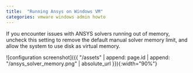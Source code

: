 ```yaml
---
title:  "Running Ansys on Windows VM"
categories: vmware windows admin howto
---
```



If you encounter issues with ANSYS solvers running out of memory, uncheck this setting to remove the default manual solver memory limit, and allow the system to use disk as virtual memory.


![configuration screenshot]({{ "/assets" | append: page.id | append: "/ansys_solver_memory.png" | absolute_url }}){:width="90%"}

